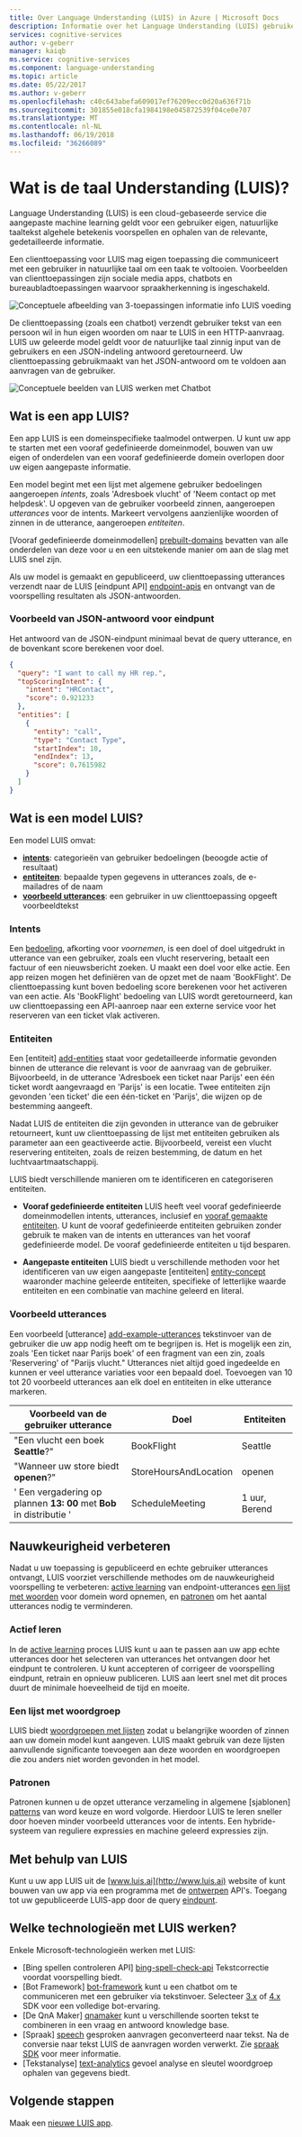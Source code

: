 ```yaml
---
title: Over Language Understanding (LUIS) in Azure | Microsoft Docs
description: Informatie over het Language Understanding (LUIS) gebruiken om de status van de kracht van machine learning om uw toepassingen.
services: cognitive-services
author: v-geberr
manager: kaiqb
ms.service: cognitive-services
ms.component: language-understanding
ms.topic: article
ms.date: 05/22/2017
ms.author: v-geberr
ms.openlocfilehash: c40c643abefa609017ef76209ecc0d20a636f71b
ms.sourcegitcommit: 301855e018cfa1984198e045872539f04ce0e707
ms.translationtype: MT
ms.contentlocale: nl-NL
ms.lasthandoff: 06/19/2018
ms.locfileid: "36266089"
---
```

# <a name="what-is-language-understanding-luis"></a>Wat is de taal Understanding (LUIS)?
Language Understanding (LUIS) is een cloud-gebaseerde service die aangepaste machine learning geldt voor een gebruiker eigen, natuurlijke taaltekst algehele betekenis voorspellen en ophalen van de relevante, gedetailleerde informatie. 

Een clienttoepassing voor LUIS mag eigen toepassing die communiceert met een gebruiker in natuurlijke taal om een taak te voltooien. Voorbeelden van clienttoepassingen zijn sociale media apps, chatbots en bureaubladtoepassingen waarvoor spraakherkenning is ingeschakeld.  

![Conceptuele afbeelding van 3-toepassingen informatie info LUIS voeding](./media/luis-overview/luis-entry-point.png)

De clienttoepassing (zoals een chatbot) verzendt gebruiker tekst van een persoon wil in hun eigen woorden om naar te LUIS in een HTTP-aanvraag. LUIS uw geleerde model geldt voor de natuurlijke taal zinnig input van de gebruikers en een JSON-indeling antwoord geretourneerd. Uw clienttoepassing gebruikmaakt van het JSON-antwoord om te voldoen aan aanvragen van de gebruiker. 

![Conceptuele beelden van LUIS werken met Chatbot](./media/luis-overview/luis-overview-process-2.png)

## <a name="what-is-a-luis-app"></a>Wat is een app LUIS?
Een app LUIS is een domeinspecifieke taalmodel ontwerpen. U kunt uw app te starten met een vooraf gedefinieerde domeinmodel, bouwen van uw eigen of onderdelen van een vooraf gedefinieerde domein overlopen door uw eigen aangepaste informatie.

Een model begint met een lijst met algemene gebruiker bedoelingen aangeroepen _intents_, zoals 'Adresboek vlucht' of 'Neem contact op met helpdesk'. U opgeven van de gebruiker voorbeeld zinnen, aangeroepen _utterances_ voor de intents. Markeert vervolgens aanzienlijke woorden of zinnen in de utterance, aangeroepen _entiteiten_.

[Vooraf gedefinieerde domeinmodellen] [ prebuilt-domains] bevatten van alle onderdelen van deze voor u en een uitstekende manier om aan de slag met LUIS snel zijn.

<a name="Accessing-LUIS"></a>

Als uw model is gemaakt en gepubliceerd, uw clienttoepassing utterances verzendt naar de LUIS [eindpunt API] [ endpoint-apis] en ontvangt van de voorspelling resultaten als JSON-antwoorden.

### <a name="example-of-json-endpoint-response"></a>Voorbeeld van JSON-antwoord voor eindpunt

Het antwoord van de JSON-eindpunt minimaal bevat de query utterance, en de bovenkant score berekenen voor doel. 

```JSON
{
  "query": "I want to call my HR rep.",
  "topScoringIntent": {
    "intent": "HRContact",
    "score": 0.921233
  },
  "entities": [
    {
      "entity": "call",
      "type": "Contact Type",
      "startIndex": 10,
      "endIndex": 13,
      "score": 0.7615982
    }
  ]
}
```

<a name="Key-LUIS-concepts"></a>

## <a name="what-is-a-luis-model"></a>Wat is een model LUIS?
Een model LUIS omvat:

* **[intents](#intents)**: categorieën van gebruiker bedoelingen (beoogde actie of resultaat)
* **[entiteiten](#entities)**: bepaalde typen gegevens in utterances zoals, de e-mailadres of de naam
* **[voorbeeld utterances](#example-utterances)**: een gebruiker in uw clienttoepassing opgeeft voorbeeldtekst

### <a name="intents"></a>Intents 
Een [bedoeling][add-intents], afkorting voor _voornemen_, is een doel of doel uitgedrukt in utterance van een gebruiker, zoals een vlucht reservering, betaalt een factuur of een nieuwsbericht zoeken. U maakt een doel voor elke actie. Een app reizen mogen het definiëren van de opzet met de naam 'BookFlight'. De clienttoepassing kunt boven bedoeling score berekenen voor het activeren van een actie. Als 'BookFlight' bedoeling van LUIS wordt geretourneerd, kan uw clienttoepassing een API-aanroep naar een externe service voor het reserveren van een ticket vlak activeren.

### <a name="entities"></a>Entiteiten
Een [entiteit] [ add-entities] staat voor gedetailleerde informatie gevonden binnen de utterance die relevant is voor de aanvraag van de gebruiker. Bijvoorbeeld, in de utterance 'Adresboek een ticket naar Parijs' een één ticket wordt aangevraagd en 'Parijs' is een locatie. Twee entiteiten zijn gevonden 'een ticket' die een één-ticket en 'Parijs', die wijzen op de bestemming aangeeft. 

Nadat LUIS de entiteiten die zijn gevonden in utterance van de gebruiker retourneert, kunt uw clienttoepassing de lijst met entiteiten gebruiken als parameter aan een geactiveerde actie. Bijvoorbeeld, vereist een vlucht reservering entiteiten, zoals de reizen bestemming, de datum en het luchtvaartmaatschappij.

LUIS biedt verschillende manieren om te identificeren en categoriseren entiteiten.

* **Vooraf gedefinieerde entiteiten** LUIS heeft veel vooraf gedefinieerde domeinmodellen intents, utterances, inclusief en [vooraf gemaakte entiteiten][prebuilt-entities]. U kunt de vooraf gedefinieerde entiteiten gebruiken zonder gebruik te maken van de intents en utterances van het vooraf gedefinieerde model. De vooraf gedefinieerde entiteiten u tijd besparen.

* **Aangepaste entiteiten** LUIS biedt u verschillende methoden voor het identificeren van uw eigen aangepaste [entiteiten] [ entity-concept] waaronder machine geleerde entiteiten, specifieke of letterlijke waarde entiteiten en een combinatie van machine geleerd en literal.

### <a name="example-utterances"></a>Voorbeeld utterances
Een voorbeeld [utterance] [ add-example-utterances] tekstinvoer van de gebruiker die uw app nodig heeft om te begrijpen is. Het is mogelijk een zin, zoals 'Een ticket naar Parijs boek' of een fragment van een zin, zoals 'Reservering' of "Parijs vlucht." Utterances niet altijd goed ingedeelde en kunnen er veel utterance variaties voor een bepaald doel. Toevoegen van 10 tot 20 voorbeeld utterances aan elk doel en entiteiten in elke utterance markeren.

|Voorbeeld van de gebruiker utterance|Doel|Entiteiten|
|-----------|-----------|-----------|
|"Een vlucht een boek __Seattle__?"|BookFlight|Seattle|
|"Wanneer uw store biedt __openen__?"|StoreHoursAndLocation|openen|
|' Een vergadering op plannen __13: 00__ met __Bob__ in distributie '|ScheduleMeeting|1 uur, Berend|

## <a name="improve-prediction-accuracy"></a>Nauwkeurigheid verbeteren
Nadat u uw toepassing is gepubliceerd en echte gebruiker utterances ontvangt, LUIS voorziet verschillende methodes om de nauwkeurigheid voorspelling te verbeteren: [active learning](#active-learning) van endpoint-utterances [een lijst met woorden](#phrase-lists) voor domein word opnemen, en [patronen](#patterns) om het aantal utterances nodig te verminderen.

### <a name="active-learning"></a>Actief leren
In de [active learning](label-suggested-utterances.md) proces LUIS kunt u aan te passen aan uw app echte utterances door het selecteren van utterances het ontvangen door het eindpunt te controleren. U kunt accepteren of corrigeer de voorspelling eindpunt, retrain en opnieuw publiceren. LUIS aan leert snel met dit proces duurt de minimale hoeveelheid de tijd en moeite. 

### <a name="phrase-lists"></a>Een lijst met woordgroep 
LUIS biedt [woordgroepen met lijsten](luis-concept-feature.md) zodat u belangrijke woorden of zinnen aan uw domein model kunt aangeven. LUIS maakt gebruik van deze lijsten aanvullende significante toevoegen aan deze woorden en woordgroepen die zou anders niet worden gevonden in het model.

### <a name="patterns"></a>Patronen 
Patronen kunnen u de opzet utterance verzameling in algemene [sjablonen] [ patterns] van word keuze en word volgorde. Hierdoor LUIS te leren sneller door hoeven minder voorbeeld utterances voor de intents. Een hybride-systeem van reguliere expressies en machine geleerd expressies zijn. 

## <a name="using-luis"></a>Met behulp van LUIS
Kunt u uw app LUIS uit de [www.luis.ai](http://www.luis.ai) website of kunt bouwen van uw app via een programma met de [ontwerpen](https://aka.ms/luis-authoring-apis) API's. Toegang tot uw gepubliceerde LUIS-app door de query [eindpunt](https://aka.ms/luis-endpoint-apis). 

## <a name="what-technologies-work-with-luis"></a>Welke technologieën met LUIS werken?
Enkele Microsoft-technologieën werken met LUIS:

* [Bing spellen controleren API] [ bing-spell-check-api] Tekstcorrectie voordat voorspelling biedt. 
* [Bot Framework] [ bot-framework] kunt u een chatbot om te communiceren met een gebruiker via tekstinvoer. Selecteer [3.x](https://github.com/Microsoft/BotBuilder) of [4.x](https://github.com/Microsoft/botbuilder-dotnet) SDK voor een volledige bot-ervaring.
* [De QnA Maker] [ qnamaker] kunt u verschillende soorten tekst te combineren in een vraag en antwoord knowledge base.
* [Spraak] [ speech] gesproken aanvragen geconverteerd naar tekst. Na de conversie naar tekst LUIS de aanvragen worden verwerkt. Zie [spraak SDK](https://aka.ms/csspeech) voor meer informatie.
* [Tekstanalyse] [ text-analytics] gevoel analyse en sleutel woordgroep ophalen van gegevens biedt.

## <a name="next-steps"></a>Volgende stappen
Maak een [nieuwe LUIS app](LUIS-get-started-create-app.md).

<!-- Reference-style links -->
[create-app]: https://docs.microsoft.com/azure/cognitive-services/luis/luis-get-started-create-app
[azure-portal]: https://docs.microsoft.com/azure/cognitive-services/cognitive-services-apis-create-account
[publish-app]: https://docs.microsoft.com/azure/cognitive-services/luis/PublishApp#test-your-published-endpoint-in-a-browser
[luis-concept-entity-types]: https://docs.microsoft.com/azure/cognitive-services/luis/luis-concept-entity-types
[add-example-utterances]: https://docs.microsoft.com/azure/cognitive-services/luis/luis-how-to-add-example-utterances
[prebuilt-entities]: https://docs.microsoft.com/azure/cognitive-services/luis/pre-builtentities
[prebuilt-domains]: https://docs.microsoft.com/azure/cognitive-services/luis/luis-how-to-use-prebuilt-domains
[label-suggested-utterances]: https://docs.microsoft.com/azure/cognitive-services/luis/label-suggested-utterances
[intro-video]: https://aka.ms/LUIS-Intro-Video
[bot-framework]: https://docs.microsoft.com/bot-framework/
[speech]: https://docs.microsoft.com/azure/cognitive-services/Speech/index.md
[flow]: https://docs.microsoft.com/connectors/luis/
[entity-concept]: https://docs.microsoft.com/azure/cognitive-services/luis/luis-concept-entity-types
[add-intents]: https://docs.microsoft.com/azure/cognitive-services/luis/luis-how-to-add-intents
[add-entities]: https://docs.microsoft.com/azure/cognitive-services/luis/luis-how-to-add-entities
[authoring-apis]: https://aka.ms/luis-authoring-api
[endpoint-apis]: https://aka.ms/luis-endpoint-apis
[LUIS]: https://docs.microsoft.com/azure/cognitive-services/luis/luis-reference-regions
[text-analytics]: https://azure.microsoft.com/services/cognitive-services/text-analytics/
[patterns]: https://docs.microsoft.com/azure/cognitive-services/luis/luis-concept-patterns
[bing-spell-check-api]: https://azure.microsoft.com/services/cognitive-services/spell-check/
[qnamaker]: https://qnamaker.ai/